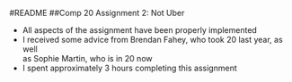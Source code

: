 #README
##Comp 20 Assignment 2: Not Uber

- All aspects of the assignment have been properly implemented
- I received some advice from Brendan Fahey, who took 20 last year, as well  
as Sophie Martin, who is in 20 now
- I spent approximately 3 hours completing this assignment
